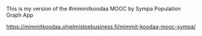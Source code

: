 This is my version of the #mimmitkoodaa MOOC by Sympa Population Graph App 

https://mimmitkoodaa.ohjelmistoebusiness.fi/mimmit-koodaa-mooc-sympa/
